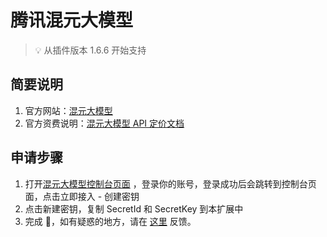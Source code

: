 # 腾讯混元大模型

> 💡 从插件版本 1.6.6 开始支持

## 简要说明

1. 官方网站：[混元大模型](https://hunyuan.tencent.com/)
2. 官方资费说明：[混元大模型 API 定价文档](https://cloud.tencent.com/document/product/1729/97731)

## 申请步骤

1. 打开[混元大模型控制台页面](https://console.cloud.tencent.com/hunyuan/start) ，登录你的账号，登录成功后会跳转到控制台页面，点击立即接入 - 创建密钥
2. 点击新建密钥，复制 SecretId 和 SecretKey 到本扩展中
3. 完成 🎉，如有疑惑的地方，请在 [这里](https://github.com/immersive-translate/immersive-translate/issues/137) 反馈。
